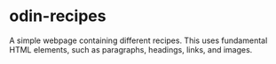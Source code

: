 # odin-recipes

A simple webpage containing different recipes. This uses fundamental
HTML elements, such as paragraphs, headings, links, and images.